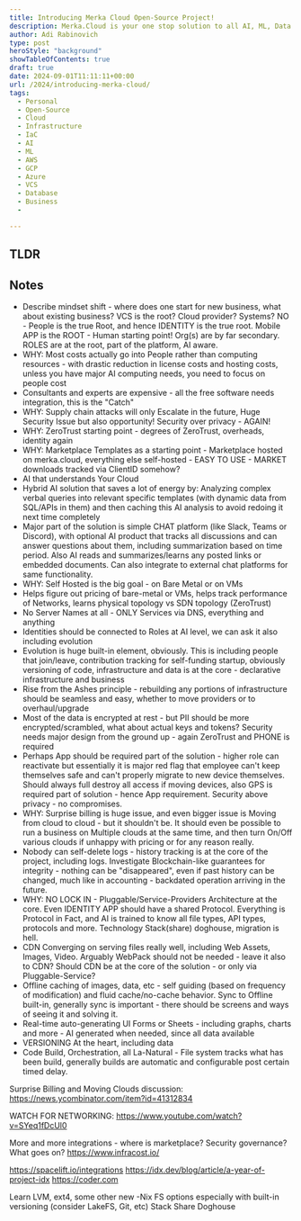 ```yaml
---
title: Introducing Merka Cloud Open-Source Project!
description: Merka.Cloud is your one stop solution to all AI, ML, Data Processing and most other personal and business needs. One stop shop of easy to deploy, scalable solution that will grow with you.
author: Adi Rabinovich
type: post
heroStyle: "background"
showTableOfContents: true
draft: true
date: 2024-09-01T11:11:11+00:00
url: /2024/introducing-merka-cloud/
tags:
  - Personal
  - Open-Source
  - Cloud
  - Infrastructure
  - IaC
  - AI
  - ML
  - AWS
  - GCP
  - Azure
  - VCS
  - Database
  - Business
  - 

---
```


## TLDR



## Notes

- Describe mindset shift - where does one start for new business, what about existing business? VCS is the root? Cloud provider? Systems? NO - People is the true Root, and hence IDENTITY is the true root. Mobile APP is the ROOT - Human starting point! Org(s) are by far secondary. ROLES are at the root, part of the platform, AI aware.
- WHY: Most costs actually go into People rather than computing resources - with drastic reduction in license costs and hosting costs, unless you have major AI computing needs, you need to focus on people cost
- Consultants and experts are expensive - all the free software needs integration, this is the "Catch"
- WHY: Supply chain attacks will only Escalate in the future, Huge Security Issue but also opportunity! Security over privacy - AGAIN!
- WHY: ZeroTrust starting point - degrees of ZeroTrust, overheads, identity again
- WHY: Marketplace Templates as a starting point - Marketplace hosted on merka.cloud, everything else self-hosted - EASY TO USE - MARKET downloads tracked via ClientID somehow?
- AI that understands Your Cloud
- Hybrid AI solution that saves a lot of energy by: Analyzing complex verbal queries into relevant specific templates (with dynamic data from SQL/APIs in them) and then caching this AI analysis to avoid redoing it next time completely
- Major part of the solution is simple CHAT platform (like Slack, Teams or Discord), with optional AI product that tracks all discussions and can answer questions about them, including summarization based on time period. Also AI reads and summarizes/learns any posted links or embedded documents. Can also integrate to external chat platforms for same functionality.
- WHY: Self Hosted is the big goal - on Bare Metal or on VMs
- Helps figure out pricing of bare-metal or VMs, helps track performance of Networks, learns physical topology vs SDN topology (ZeroTrust)
- No Server Names at all - ONLY Services via DNS, everything and anything
- Identities should be connected to Roles at AI level, we can ask it also including evolution
- Evolution is huge built-in element, obviously. This is including people that join/leave, contribution tracking for self-funding startup, obviously versioning of code, infrastructure and data is at the core - declarative infrastructure and business
- Rise from the Ashes principle - rebuilding any portions of infrastructure should be seamless and easy, whether to move providers or to overhaul/upgrade
- Most of the data is encrypted at rest - but PII should be more encrypted/scrambled, what about actual keys and tokens? Security needs major design from the ground up - again ZeroTrust and PHONE is required
- Perhaps App should be required part of the solution - higher role can reactivate but essentially it is major red flag that employee can't keep themselves safe and can't properly migrate to new device themselves. Should always full destroy all access if moving devices, also GPS is required part of solution - hence App requirement. Security above privacy - no compromises.
- WHY: Surprise billing is huge issue, and even bigger issue is Moving from cloud to cloud - but it shouldn't be. It should even be possible to run a business on Multiple clouds at the same time, and then turn On/Off various clouds if unhappy with pricing or for any reason really.
- Nobody can self-delete logs - history tracking is at the core of the project, including logs. Investigate Blockchain-like guarantees for integrity - nothing can be "disappeared", even if past history can be changed, much like in accounting - backdated operation arriving in the future.
- WHY: NO LOCK IN - Pluggable/Service-Providers Architecture at the core. Even IDENTITY APP should have a shared Protocol. Everything is Protocol in Fact, and AI is trained to know all file types, API types, protocols and more. Technology Stack(share) doghouse, migration is hell. 
- CDN Converging on serving files really well, including Web Assets, Images, Video. Arguably WebPack should not be needed - leave it also to CDN? Should CDN be at the core of the solution - or only via Pluggable-Service?
- Offline caching of images, data, etc - self guiding (based on frequency of modification) and fluid cache/no-cache behavior. Sync to Offline built-in, generally sync is important - there should be screens and ways of seeing it and solving it.
- Real-time auto-generating UI Forms or Sheets - including graphs, charts and more - AI generated when needed, since all data available
- VERSIONING At the heart, including data
- Code Build, Orchestration, all La-Natural - File system tracks what has been build, generally builds are automatic and configurable post certain timed delay.


Surprise Billing and Moving Clouds discussion: https://news.ycombinator.com/item?id=41312834

WATCH FOR NETWORKING: https://www.youtube.com/watch?v=SYeq1fDcUl0


More and more integrations - where is marketplace? Security governance? What goes on?
https://www.infracost.io/

https://spacelift.io/integrations
https://idx.dev/blog/article/a-year-of-project-idx
https://coder.com

Learn LVM, ext4, some other new -Nix FS options especially with built-in versioning (consider LakeFS, Git, etc)
Stack Share Doghouse
